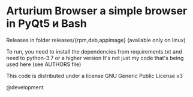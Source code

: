 # Arturium Browser a simple browser in PyQt5 и Bash
Releases in folder releases/{rpm,deb,appimage}  (available only on linux)

To run, you need to install the dependencies from requirements.txt and need to python-3.7 or a higher version
It's not just my code that's being used here (see AUTHORS file)

This code is distributed under a license GNU Generic Public License v3


@development
